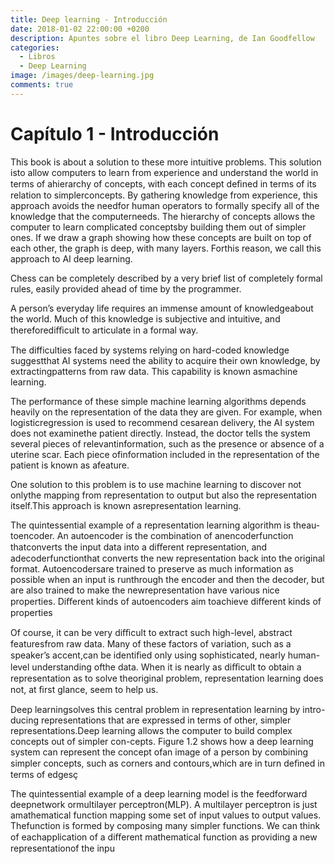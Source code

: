 ```yaml
---
title: Deep learning - Introducción
date: 2018-01-02 22:00:00 +0200
description: Apuntes sobre el libro Deep Learning, de Ian Goodfellow
categories:
  - Libros
  - Deep Learning
image: /images/deep-learning.jpg
comments: true
---
```


# Capítulo 1 - Introducción

This book is about a solution to these more intuitive problems. This solution isto allow computers to learn from experience and understand the world in terms of ahierarchy of concepts, with each concept deﬁned in terms of its relation to simplerconcepts. By gathering knowledge from experience, this approach avoids the needfor human operators to formally specify all of the knowledge that the computerneeds. The hierarchy of concepts allows the computer to learn complicated conceptsby building them out of simpler ones. If we draw a graph showing how these concepts are built on top of each other, the graph is deep, with many layers. Forthis reason, we call this approach to AI deep learning.

Chess can be completely described by a very brief list of completely formal rules, easily provided ahead of time by the programmer.

A person’s everyday life requires an immense amount of knowledgeabout the world. Much of this knowledge is subjective and intuitive, and thereforediﬃcult to articulate in a formal way.

The difficulties faced by systems relying on hard-coded knowledge suggestthat AI systems need the ability to acquire their own knowledge, by extractingpatterns from raw data. This capability is known asmachine learning.

The performance of these simple machine learning algorithms depends heavily on the representation of the data they are given. For example, when logisticregression is used to recommend cesarean delivery, the AI system does not examinethe patient directly. Instead, the doctor tells the system several pieces of relevantinformation, such as the presence or absence of a uterine scar. Each piece ofinformation included in the representation of the patient is known as afeature.

One solution to this problem is to use machine learning to discover not onlythe mapping from representation to output but also the representation itself.This approach is known asrepresentation learning.

The quintessential example of a representation learning algorithm is theau-toencoder. An autoencoder is the combination of anencoderfunction thatconverts the input data into a diﬀerent representation, and adecoderfunctionthat converts the new representation back into the original format. Autoencodersare trained to preserve as much information as possible when an input is runthrough the encoder and then the decoder, but are also trained to make the newrepresentation have various nice properties. Diﬀerent kinds of autoencoders aim toachieve diﬀerent kinds of properties

Of course, it can be very diﬃcult to extract such high-level, abstract featuresfrom raw data. Many of these factors of variation, such as a speaker’s accent,can be identiﬁed only using sophisticated, nearly human-level understanding ofthe data. When it is nearly as diﬃcult to obtain a representation as to solve theoriginal problem, representation learning does not, at ﬁrst glance, seem to help us.

Deep learningsolves this central problem in representation learning by intro-ducing representations that are expressed in terms of other, simpler representations.Deep learning allows the computer to build complex concepts out of simpler con-cepts. Figure 1.2 shows how a deep learning system can represent the concept ofan image of a person by combining simpler concepts, such as corners and contours,which are in turn deﬁned in terms of edgesç

The quintessential example of a deep learning model is the feedforward deepnetwork ormultilayer perceptron(MLP). A multilayer perceptron is just amathematical function mapping some set of input values to output values. Thefunction is formed by composing many simpler functions. We can think of eachapplication of a diﬀerent mathematical function as providing a new representationof the inpu